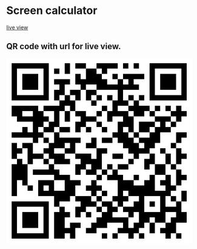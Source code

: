# Screen calculator
[live view](http://h4kuna.github.io/screen-calculator/)


## QR code with url for live view.
![qr with url](https://raw.githubusercontent.com/h4kuna/screen-calculator/master/url-execute.svg)
